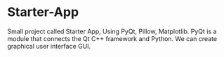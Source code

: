# Starter-App
Small project called Starter App, Using PyQt, Pillow, Matplotlib. PyQt is a module that connects the Qt C++ framework and Python. We can create graphical user interface GUI.
